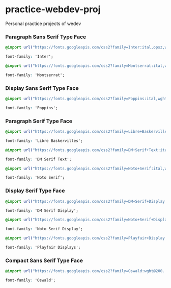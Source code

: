 # practice-webdev-proj

Personal practice projects of wedev

### Paragraph Sans Serif Type Face

```css
@import url("https://fonts.googleapis.com/css2?family=Inter:ital,opsz,wght@0,14..32,100..900;1,14..32,100..900&display=swap");

font-family: 'Inter';
```

```css
@import url("https://fonts.googleapis.com/css2?family=Montserrat:ital,wght@0,100..900;1,100..900&display=swap");

font-family: 'Montserrat';
```

### Display Sans Serif Type Face

```css
@import url("https://fonts.googleapis.com/css2?family=Poppins:ital,wght@0,100;0,200;0,300;0,400;0,500;0,600;0,700;0,800;0,900;1,100;1,200;1,300;1,400;1,500;1,600;1,700;1,800;1,900&display=swap");

font-family: 'Poppins';
```

### Paragraph Serif Type Face

```css
@import url("https://fonts.googleapis.com/css2?family=Libre+Baskerville:ital,wght@0,400;0,700;1,400&display=swap");

font-family: 'Libre Baskervilles';
```

```css
@import url("https://fonts.googleapis.com/css2?family=DM+Serif+Text:ital@0;1&display=swap");

font-family: 'DM Serif Text';
```

```css
@import url("https://fonts.googleapis.com/css2?family=Noto+Serif:ital,wght@0,100..900;1,100..900&display=swap");

font-family: 'Noto Serif';
```

### Display Serif Type Face

```css
@import url("https://fonts.googleapis.com/css2?family=DM+Serif+Display:ital@0;1&display=swap");

font-family: 'DM Serif Display';
```

```css
@import url("https://fonts.googleapis.com/css2?family=Noto+Serif+Display:ital,wght@0,100..900;1,100..900&display=swap");

font-family: 'Noto Serif Display';
```

```css
@import url("https://fonts.googleapis.com/css2?family=Playfair+Display:ital,wght@0,400..900;1,400..900&display=swap");

font-family: 'Playfair Displays';
```

### Compact Sans Serif Type Face
```css
@import url("https://fonts.googleapis.com/css2?family=Oswald:wght@200..700&display=swap");

font-family: 'Oswald';
```
